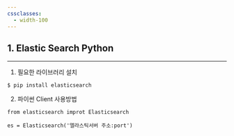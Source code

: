 ```yaml
---
cssclasses:
  - width-100
---
```

## 1. Elastic Search Python
---
1.  필요한 라이브러리 설치

```
$ pip install elasticsearch
```

2.  파이썬 Client 사용방법
```
from elasticsearch improt Elasticsearch

es = Elasticsearch('엘라스틱서버 주소:port')
```
